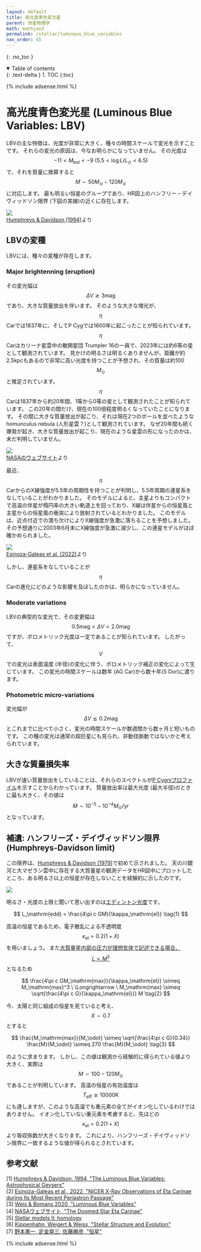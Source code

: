 ```yaml
---
layout: default
title: 高光度青色変光星
parent: 恒星物理学
math: mathjax3
permalink: /stellar/luminous_blue_variables
nav_order: 45
---
```


{: .no_toc }

<details open markdown="block">
  <summary>
    Table of contents
  </summary>
  {: .text-delta }
1. TOC
{:toc}
</details>

{% include adsense.html %} 

# 高光度青色変光星 (Luminous Blue Variables: LBV)

LBVの主な特徴は、光度が非常に大きく、種々の時間スケールで変光を示すことです。
それらの変光の原因は、今なお明らかになっていません。
その光度は$$-11 < M_\mathrm{bol} < -9 \ (5.5 < \log L/L_\odot < 6.5)$$で、それを質量に換算すると$$M \sim 50 M_\odot -120 M_\odot$$に対応します。
最も明るい恒星のグループであり、HR図上のハンフリー・デイヴィッドソン限界 (下図の実線)の近くに存在します。

![](/assets/images/stellar/luminous_blue_variables_01.png)  
[Humphreys & Davidson (1994)](https://iopscience.iop.org/article/10.1086/133478)より  

## LBVの変種

LBVには、種々の変種が存在します。

### Major brightenning (eruption)

その変光幅は$$\Delta V \gtrsim 3 \mathrm{mag}$$であり、大きな質量放出を伴います。
そのような大きな増光が、$$\eta$$ Carでは1837年に、そしてP Cygでは1600年に起こったことが知られています。  
$$\eta$$ Carはカリーナ星雲中の散開星団 Trumpler 16の一員で、2023年には約6等の星として観測されています。
見かけの明るさは明るくありませんが、距離が約2.5kpcもあるので非常に高い光度を持つことが予想され、その質量は約100$$M_\odot$$と推定されています。
$$\eta$$ Carは1837年から約20年間、1等から0等の星として観測されたことが知られています。
この20年の間だけ、現在の100倍程度明るくなっていたことになります。
その間に大きな質量放出が起こり、それは現在2つのボールを並べたようなhomunculus nebula (人形星雲？)として観測されています。
なぜ20年間も続く爆発が起き、大きな質量放出が起こり、現在のような星雲の形になったのかは、未だ判明していません。

![](/assets/images/stellar/luminous_blue_variables_02.png)  
[NASAのウェブサイト](https://science.nasa.gov/asset/hubble/the-doomed-star-eta-carinae/#:~:text=Estimated%20to%20be%20100%20times,Hubble%20images%20raise%20further%20puzzles.)より  

最近、$$\eta$$ CarからのX線強度が5.5年の周期性を持つことが判明し、5.5年周期の連星系をなしていることがわかりました。
そのモデルによると、主星よりもコンパクトで高温の伴星が楕円率の大きい軌道上を回っており、X線は伴星からの恒星風と主星からの恒星風の衝突により放射されているとわかりました。
このモデルは、近点付近での満ち欠けによりX線強度が急激に落ちることを予想しました。
その予想通りに2003年6月末にX線強度が急激に減少し、この連星モデルがほぼ確かめられました。

![](/assets/images/stellar/luminous_blue_variables_03.png)  
[Esinoza-Galeas et al. (2022)](https://iopscience.iop.org/article/10.3847/1538-4357/ac69ce)より  

しかし、連星系をなしていることが$$\eta$$ Carの進化にどのような影響を及ぼしたのかは、明らかになっていません。

### Moderate variations

LBVの典型的な変光で、その変更幅は$$0.5 \mathrm{mag} < \Delta V < 2.0 \mathrm{mag}$$ですが、ボロメトリック光度は一定であることが知られています。
したがって、$$V$$での変光は表面温度 (半径)の変化に伴う、ボロメトリック補正の変化によって生じています。
この変光の時間スケールは数年 (AG Car)から数十年(S Dor)に渡ります。

### Photometric micro-variations

変光幅が$$\Delta V \lesssim 0.2 \mathrm{mag}$$とこれまでに比べて小さく、変光の時間スケールが数週間から数ヶ月と短いものです。
この種の変光は通常の超巨星にも見られ、非動径脈動ではないかと考えられています。

## 大きな質量損失率

LBVが速い質量放出をしていることは、それらのスペクトルが[P Cygniプロファイル]()を示すことからわかっています。
質量放出率は最大光度 (最大半径)のときに最も大きく、その値は $$\dot{M} \sim 10^{-5} - 10^{-4} M_\odot / \mathrm{yr}$$となっています。

## 補遺: ハンフリーズ・デイヴィッドソン限界 (Humphreys-Davidson limit)

この限界は、[Humphreys & Davidson (1979)](https://ui.adsabs.harvard.edu/abs/1979ApJ...232..409H/abstract)で初めて示されました。
天の川銀河と大マゼラン雲中に存在する大質量星の観測データをHR図中にプロットしたところ、ある明るさ以上の恒星が存在しないことを経験的に示したのです。

![](/assets/images/stellar/luminous_blue_variables_04.png)

明るさ・光度の上限と聞いて思い出すのは[エディントン光度](/stellar/radiative_energy_transfer#エディントン光度-eddington-luminosity)です。

$$
L_\mathrm{edd}
= \frac{4\pi c GM}{\kappa_\mathrm{el}} \tag{1}
$$

高温の恒星であるため、電子散乱による不透明度$$\kappa_\mathrm{el} = 0.2 (1+X)$$を用いましょう。
また[大質量星内部の圧力が理想気体で記述できる場合、$$L \propto M^3$$](/stellar/mass_luminosity_relations#理想気体圧力の場合)となるため

$$
\frac{4\pi c GM_\mathrm{max}}{\kappa_\mathrm{el}} 
\simeq M_\mathrm{max}^3 \ \Longrightarrow \ 
M_\mathrm{max}
\simeq \sqrt{\frac{4\pi c G}{\kappa_\mathrm{el}}} M \tag{2}
$$

今、太陽と同じ組成の恒星を見ていると考え、$$X \sim 0.7$$とすると

$$
\frac{M_\mathrm{max}}{M_\odot} 
\simeq \sqrt{\frac{4\pi c G}{0.34}} \frac{M}{M_\odot} 
\simeq 270 \frac{M}{M_\odot} \tag{3}
$$

のように求まります。
しかし、この値は観測から経験的に得られている値より大きく、実際は$$M \sim 100 - 120 M_\odot$$であることが判明しています。
高温の恒星の有効温度は$$T_\mathrm{eff} \gtrsim 10000 \mathrm{K}$$にも達しますが、このような高温でも重元素の全てがイオン化しているわけではありません。
イオン化していない重元素を考慮すると、先ほどの$$\kappa_\mathrm{el} = 0.2 (1+X)$$より吸収係数が大きくなります。
これにより、ハンフリーズ・デイヴィッドソン限界に一致するような値が得られるとされています。

## 参考文献

[1] [Humphreys & Davidson, 1994, "The Luminous Blue Variables: Astrophysical Geysers"](https://iopscience.iop.org/article/10.1086/133478)  
[2] [Esinoza-Galeas et al., 2022, "NICER X-Ray Observations of Eta Carinae during Its Most Recent Periastron Passage"](https://iopscience.iop.org/article/10.3847/1538-4357/ac69ce)  
[3] [Weis & Bomans 2020, "Luminous Blue Variables"](https://arxiv.org/abs/2009.03144)  
[4] [NASAウェブサイト, "The Doomed Star Eta Carinae"](https://science.nasa.gov/asset/hubble/the-doomed-star-eta-carinae/#:~:text=Estimated%20to%20be%20100%20times,Hubble%20images%20raise%20further%20puzzles.)  
[5] [Stellar models II: homology](https://people.ast.cam.ac.uk/~pettini/Stellar%20Structure%20Evolution/Lecture10.pdf)  
[6] [Kippenhahn, Weigert & Weiss, "Stellar Structure and Evolution"](https://amzn.to/43pXiva)  
[7] [野本憲一, 定金晃三, 佐藤勝彦, "恒星"](https://amzn.to/4kHBvFv)  

{% include adsense.html %}